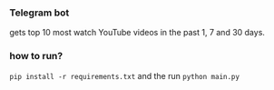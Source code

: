 ### Telegram bot
gets top 10 most watch YouTube videos in the past 1, 7 and 30 days.

### how to run?
`pip install -r requirements.txt`
and the run `python main.py`
